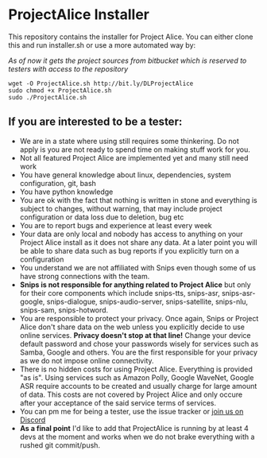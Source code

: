 # ProjectAlice Installer

This repository contains the installer for Project Alice. You can either clone this and run installer.sh or use a more automated way by:

*As of now it gets the project sources from bitbucket which is reserved to testers with access to the repository*

```
wget -O ProjectAlice.sh http://bit.ly/DLProjectAlice
sudo chmod +x ProjectAlice.sh
sudo ./ProjectAlice.sh
```

## If you are interested to be a tester:
- We are in a state where using still requires some thinkering. Do not apply is you are not ready to spend time on making stuff work for you.
- Not all featured Project Alice are implemented yet and many still need work
- You have general knowledge about linux, dependencies, system configuration, git, bash
- You have python knowledge
- You are ok with the fact that nothing is written in stone and everything is subject to changes, without warning, that may include project configuration or data loss due to deletion, bug etc
- You are to report bugs and experience at least every week
- Your data are only local and nobody has access to anything on your Project Alice install as it does not share any data. At a later point you will be able to share data such as bug reports if you explicitly turn on a configuration
- You understand we are not affiliated with Snips even though some of us have strong connections with the team.
- **Snips is not responsible for anything related to Project Alice** but only for their core components which include snips-tts, snips-asr, snips-asr-google, snips-dialogue, snips-audio-server, snips-satellite, snips-nlu, snips-sam, snips-hotword.
- You are responsible to protect your privacy. Once again, Snips or Project Alice don't share data on the web unless you explicitly decide to use online services. **Privacy doesn't stop at that line!** Change your device default password and chose your passwords wisely for services such as Samba, Google and others. You are the first responsible for your privacy as we do not impose online connectivity.
- There is no hidden costs for using Project Alice. Everything is provided "as is". Using services such as Amazon Polly, Google WaveNet, Google ASR require accounts to be created and usually charge for large amount of data. This costs are not covered by Project Alice and only occure after your acceptance of the said service terms of services.
- You can pm me for being a tester, use the issue tracker or [join us on Discord](https://discord.gg/Jfcj355)
- **As a final point** I'd like to add that ProjectAlice is running by at least 4 devs at the moment and works when we do not brake everything with a rushed git commit/push.

